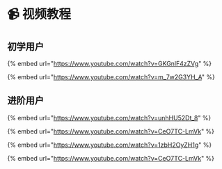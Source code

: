 # 📹 视频教程

## 初学用户

{% embed url="https://www.youtube.com/watch?v=GKGnlF4zZVg" %}

{% embed url="https://www.youtube.com/watch?v=m_7w2G3YH_A" %}

## 进阶用户

{% embed url="https://www.youtube.com/watch?v=unhHU52Dt_8" %}

{% embed url="https://www.youtube.com/watch?v=CeO7TC-LmVk" %}

{% embed url="https://www.youtube.com/watch?v=1zbH2OyZH1g" %}

{% embed url="https://www.youtube.com/watch?v=CeO7TC-LmVk" %}
